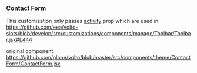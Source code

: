 ### Contact Form

This customization only passes [activity](https://github.com/eea/volto-slots/blob/develop/src/customizations/components/theme/ContactForm/ContactForm.jsx#L225) prop which are used in https://github.com/eea/volto-slots/blob/develop/src/customizations/components/manage/Toolbar/Toolbar.jsx#L444

original component: https://github.com/plone/volto/blob/master/src/components/theme/ContactForm/ContactForm.jsx
